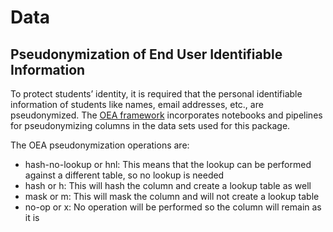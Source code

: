
# Data

## Pseudonymization of End User Identifiable Information
To protect students’ identity, it is required that the personal identifiable information of students like names, email addresses, etc., are pseudonymized. The [OEA framework](https://github.com/microsoft/OpenEduAnalytics/blob/main/framework/synapse/notebook/OEA_py.ipynb) incorporates notebooks and pipelines for pseudonymizing columns in the data sets used for this package. 

The OEA pseudonymization operations are:
- hash-no-lookup or hnl: This means that the lookup can be performed against a different table, so no lookup is needed
- hash or h: This will hash the column and create a lookup table as well
- mask or m: This will mask the column and will not create a lookup table
- no-op or x: No operation will be performed so the column will remain as it is

